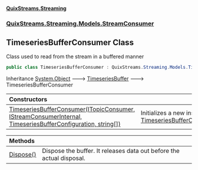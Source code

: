 #### [QuixStreams.Streaming](index.md 'index')
### [QuixStreams.Streaming.Models.StreamConsumer](QuixStreams.Streaming.Models.StreamConsumer.md 'QuixStreams.Streaming.Models.StreamConsumer')

## TimeseriesBufferConsumer Class

Class used to read from the stream in a buffered manner

```csharp
public class TimeseriesBufferConsumer : QuixStreams.Streaming.Models.TimeseriesBuffer
```

Inheritance [System.Object](https://docs.microsoft.com/en-us/dotnet/api/System.Object 'System.Object') &#129106; [TimeseriesBuffer](TimeseriesBuffer.md 'QuixStreams.Streaming.Models.TimeseriesBuffer') &#129106; TimeseriesBufferConsumer

| Constructors | |
| :--- | :--- |
| [TimeseriesBufferConsumer(ITopicConsumer, IStreamConsumerInternal, TimeseriesBufferConfiguration, string[])](TimeseriesBufferConsumer.TimeseriesBufferConsumer(ITopicConsumer,IStreamConsumerInternal,TimeseriesBufferConfiguration,string[]).md 'QuixStreams.Streaming.Models.StreamConsumer.TimeseriesBufferConsumer.TimeseriesBufferConsumer(QuixStreams.Streaming.ITopicConsumer, QuixStreams.Streaming.IStreamConsumerInternal, QuixStreams.Streaming.Models.TimeseriesBufferConfiguration, string[])') | Initializes a new instance of [TimeseriesBufferConsumer](TimeseriesBufferConsumer.md 'QuixStreams.Streaming.Models.StreamConsumer.TimeseriesBufferConsumer') |

| Methods | |
| :--- | :--- |
| [Dispose()](TimeseriesBufferConsumer.Dispose().md 'QuixStreams.Streaming.Models.StreamConsumer.TimeseriesBufferConsumer.Dispose()') | Dispose the buffer. It releases data out before the actual disposal. |
